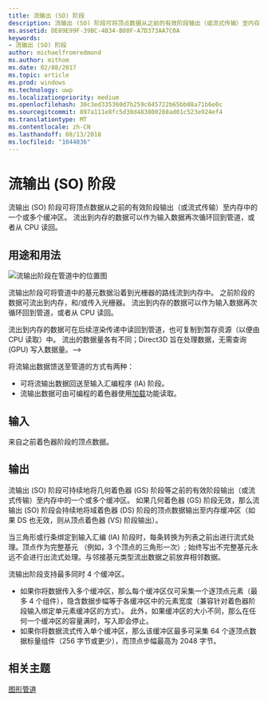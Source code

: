 ```yaml
---
title: 流输出 (SO) 阶段
description: 流输出 (SO) 阶段可将顶点数据从之前的有效阶段输出（或流式传输）至内存中的一个或多个缓冲区。 流出到内存的数据可以作为输入数据再次循环回到管道，或者从 CPU 读回。
ms.assetid: DE89E99F-39BC-4B34-B80F-A7D373AA7C0A
keywords:
- 流输出 (SO) 阶段
author: michaelfromredmond
ms.author: mithom
ms.date: 02/08/2017
ms.topic: article
ms.prod: windows
ms.technology: uwp
ms.localizationpriority: medium
ms.openlocfilehash: 30c3ed335360d7b259c045722b65bb08a71b6e0c
ms.sourcegitcommit: 897a111e8fc5d38d483800288ad01c523e924ef4
ms.translationtype: MT
ms.contentlocale: zh-CN
ms.lasthandoff: 08/13/2018
ms.locfileid: "1044036"
---
```

# <a name="stream-output-so-stage"></a>流输出 (SO) 阶段


流输出 (SO) 阶段可将顶点数据从之前的有效阶段输出（或流式传输）至内存中的一个或多个缓冲区。 流出到内存的数据可以作为输入数据再次循环回到管道，或者从 CPU 读回。

## <a name="span-idpurposeandusesspanspan-idpurposeandusesspanspan-idpurposeandusesspanpurpose-and-uses"></a><span id="Purpose_and_uses"></span><span id="purpose_and_uses"></span><span id="PURPOSE_AND_USES"></span>用途和用法


![流输出阶段在管道中的位置图](images/d3d10-pipeline-stages-so.png)

流输出阶段可将管道中的基元数据沿着到光栅器的路线流到内存中。 之前阶段的数据可流出到内存，和/或传入光栅器。 流出到内存的数据可以作为输入数据再次循环回到管道，或者从 CPU 读回。

流出到内存的数据可在后续渲染传递中读回到管道，也可复制到暂存资源（以便由 CPU 读取）中。 流出的数据量各有不同；Direct3D 旨在处理数据，无需查询 (GPU) 写入数据量。--&gt;

将流输出数据馈送至管道的方式有两种：

-   可将流输出数据回送至输入汇编程序 (IA) 阶段。
-   流输出数据可由可编程的着色器使用[加载](https://msdn.microsoft.com/library/windows/desktop/bb509694)功能读取。

## <a name="span-idinputspanspan-idinputspanspan-idinputspaninput"></a><span id="Input"></span><span id="input"></span><span id="INPUT"></span>输入


来自之前着色器阶段的顶点数据。

## <a name="span-idoutputspanspan-idoutputspanspan-idoutputspanoutput"></a><span id="Output"></span><span id="output"></span><span id="OUTPUT"></span>输出


流输出 (SO) 阶段可持续地将几何着色器 (GS) 阶段等之前的有效阶段输出（或流式传输）至内存中的一个或多个缓冲区。 如果几何着色器 (GS) 阶段无效，那么流输出 (SO) 阶段会持续地将域着色器 (DS) 阶段的顶点数据输出至内存缓冲区（如果 DS 也无效，则从顶点着色器 (VS) 阶段输出）。

当三角形或行条绑定到输入汇编 (IA) 阶段时，每条转换为列表之前出进行流式处理。顶点作为完整基元 （例如，3 个顶点的三角形一次）; 始终写出不完整基元永远不会进行出流式处理。与邻接基元类型流出数据之前放弃相邻数据。

流输出阶段支持最多同时 4 个缓冲区。

-   如果你将数据传入多个缓冲区，那么每个缓冲区仅可采集一个逐顶点元素（最多 4 个组件），隐含数据步幅等于各缓冲区中的元素宽度（兼容针对着色器阶段输入绑定单元素缓冲区的方式）。 此外，如果缓冲区的大小不同，那么在任何一个缓冲区的容量满时，写入即会停止。
-   如果你将数据流式传入单个缓冲区，那么该缓冲区最多可采集 64 个逐顶点数据标量组件（256 字节或更少），而顶点步幅最高为 2048 字节。

## <a name="span-idrelated-topicsspanrelated-topics"></a><span id="related-topics"></span>相关主题


[图形管道](graphics-pipeline.md)

 

 




